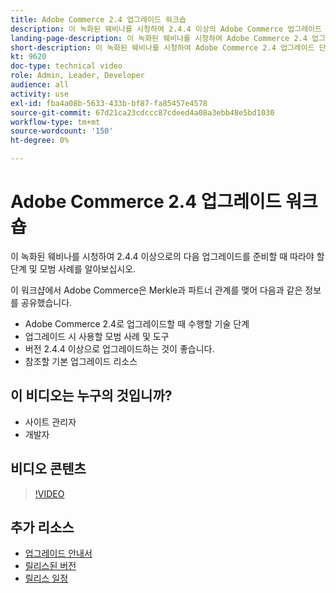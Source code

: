 ```yaml
---
title: Adobe Commerce 2.4 업그레이드 워크숍
description: 이 녹화된 웨비나를 시청하여 2.4.4 이상의 Adobe Commerce 업그레이드 단계 및 모범 사례에 대해 알아보십시오.
landing-page-description: 이 녹화된 웨비나를 시청하여 Adobe Commerce 2.4 업그레이드 단계 및 모범 사례에 대해 알아보십시오.
short-description: 이 녹화된 웨비나를 시청하여 Adobe Commerce 2.4 업그레이드 단계 및 모범 사례에 대해 알아보십시오.
kt: 9620
doc-type: technical video
role: Admin, Leader, Developer
audience: all
activity: use
exl-id: fba4a08b-5633-433b-bf87-fa85457e4578
source-git-commit: 67d21ca23cdccc87cdeed4a08a3ebb48e5bd1030
workflow-type: tm+mt
source-wordcount: '150'
ht-degree: 0%

---
```


# Adobe Commerce 2.4 업그레이드 워크숍

이 녹화된 웨비나를 시청하여 2.4.4 이상으로의 다음 업그레이드를 준비할 때 따라야 할 단계 및 모범 사례를 알아보십시오.

이 워크샵에서 Adobe Commerce은 Merkle과 파트너 관계를 맺어 다음과 같은 정보를 공유했습니다.

- Adobe Commerce 2.4로 업그레이드할 때 수행할 기술 단계
- 업그레이드 시 사용할 모범 사례 및 도구
- 버전 2.4.4 이상으로 업그레이드하는 것이 좋습니다.
- 참조할 기본 업그레이드 리소스

## 이 비디오는 누구의 것입니까?

- 사이트 관리자
- 개발자

## 비디오 콘텐츠

>[!VIDEO](https://video.tv.adobe.com/v/340038?quality=12&learn=on)

## 추가 리소스

- [업그레이드 안내서](https://experienceleague.adobe.com/docs/commerce-operations/upgrade-guide/overview.html)
- [릴리스된 버전](https://experienceleague.adobe.com/docs/commerce-operations/release/versions.html)
- [릴리스 일정](https://experienceleague.adobe.com/docs/commerce-operations/release/planning/schedule.html)
